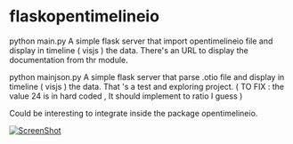 # flaskopentimelineio


python main.py
A simple flask server that import opentimelineio file and display in timeline ( visjs ) the data.
There's an URL to display the documentation from thr module.

python mainjson.py 
A simple flask server that parse .otio file and display in timeline ( visjs ) the data.
That 's a test and exploring project. 
( TO FIX : the value 24 is in hard coded , It should implement to ratio I guess )

Could be interesting to integrate inside the package opentimelineio.


[![ScreenShot](https://img.youtube.com/vi/GH9yPvCsNuw/0.jpg)](https://www.youtube.com/watch?v=GH9yPvCsNuw)

